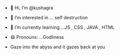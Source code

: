 - 👋 Hi, I’m @kushagra
- 👀 I’m interested in ... self destruction
- 🌱 I’m currently learning ...JS , CSS , JAVA , HTML 
- 😄 Pronouns: ...Godliness

- Gaze into the abyss and it gazes back at you

<!---
kush1jpeg/kush1jpeg is a ✨ special ✨ repository because its `README.md` (this file) appears on your GitHub profile.
You can click the Preview link to take a look at your changes.
--->
